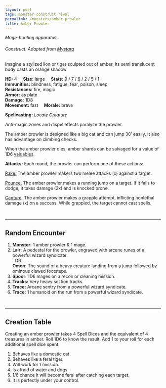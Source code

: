 ```yaml
---
layout: post
tags: monster construct rival
permalink: /monsters/amber-prowler
title: Amber Prowler
---
```


*Mage-hunting apparatus.*

###### Construct. Adapted from [Mystara](http://www.mojobob.com/roleplay/monstrousmanual/g/golemys1.html)

Imagine a stylized lion or tiger sculpted out of amber. Its semi translucent body casts an orange shadow.

**HD:** 4  &nbsp; &nbsp;  **Size:** large &nbsp; &nbsp; **Stats:** 9 / 7 / 9 / 2 / 5 / 1  <br>
**Immunities:** blindness, fatigue, fear, poison, sleep <br>
**Resistances:** fire, magic <br>
**Armor:** as plate <br>
**Damage:** 1D8 <br>
**Movement:** fast &nbsp; &nbsp; **Morale:** brave <br>

**Spellcasting:** *Locate Creature*

Anti-magic zones and dispel effects paralyze the prowler.

The amber prowler is designed like a big cat and can jump 30’ easily. It also has advantage on climbing checks.

When the amber prowler dies, amber shards can be salvaged for a value of 1D6 [valuables](https://saltygoo.github.io/2020/11/10/extra-rules/).

**Attacks:** Each round, the prowler can perform one of these actions:

<ins>Rake.</ins> The amber prowler makers two melee attacks (x) against a target.

<ins>Pounce.</ins>  The amber prowler makes a running jump on a target. If it fails to dodge, it takes damage (2x) and is knocked prone.

<ins>Capture</ins>. The amber prowler makes a grapple attempt, inflicting nonlethal damage (x) on a success. While grappled, the target cannot cast spells. 

<br>

---

## Random Encounter

1. **Monster:** 1 amber prowler & 1 mage.
1. **Lair:** A pedestal for the prowler, engraved with arcane runes of a powerful wizard syndicate. <br>	&nbsp; OR <br>	**Omen:** The sound of a heavy creature landing from a jump followed by ominous clawed footsteps.
1. **Spoor:** 1D6 mages on a recon or cleaning mission.
1. **Tracks:** Very heavy set lion tracks.
1. **Trace:** Arcane sentry from a powerful wizard syndicate. 
1. **Trace:** 1 humanoid on the run from a powerful wizard syndicate.

<br>

---

## Creation Table

Creating an amber prowler takes 4 Spell Dices and the equivalent of 4 treasures in amber. Roll 1D6 to know the result. Add 1 to your roll for each additional spell dice spent.

1. Behaves like a domestic cat.
1. Behaves like a feral tiger.
1. Will work for 1 mission.
1. Is afraid of water and dogs.
1. 1/6 chance it will become feral after catching each target.
1. It is perfectly under your control.
